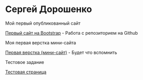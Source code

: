 
# Сергей Дорошенко
Мой первый опубликованный сайт

[Первый сайт на Bootstrap](https://dorsen2307.github.io/less2/ "Мой первый сайт на Bootstrap") - Работа с репозиторием на Github

Моя первая верстка мини-сайта

[Первая верстка (мини-сайт)](https://dorsen2307.github.io/adventure/src/) - Будет что вспомнить

Тестовое задание

[Тестовая страница](https://dorsen2307.github.io/test/)
